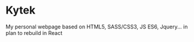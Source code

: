 # Kytek
My personal webpage
based on HTML5, SASS/CSS3, JS ES6, Jquery...
in plan to rebuild in React

